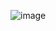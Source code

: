 ![image](https://github.com/gauravxlokhande/AllAbout-MuleSoft/assets/119065314/146cc5c2-6f17-4aec-9782-73322cec266c)
